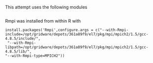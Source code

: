 This attempt uses the following modules

```
```

Rmpi was installed from within R with

```
install.packages('Rmpi',configure.args = c("--with-Rmpi-include=/opt/gridware/depots/361a89f9/el7/pkg/mpi/mpich2/1.5/gcc-4.8.5/include/",
 "--with-Rmpi-libpath=/opt/gridware/depots/361a89f9/el7/pkg/mpi/mpich2/1.5/gcc-4.8.5/lib/",
"--with-Rmpi-type=MPICH2"))
```

